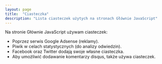 ```yaml
---
layout: page
title:  "Ciasteczka"
description: "Lista ciasteczek użytych na stronach Głównie JavaScript"
---
```


Na stronie Głównie JavaScript używam ciasteczek:
* Poprzez serwis Google Adsense (reklamy).
* Piwik w celach statystycznych (do analizy odwiedzin).
* Facebook oraz Twitter dodają swoje własne ciasteczka.
* Aby umożliwić dodawanie komentarzy disqus, także używa ciasteczek.
